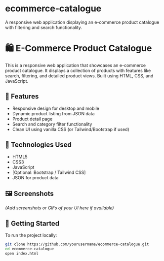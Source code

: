 # ecommerce-catalogue
A responsive web application displaying an e-commerce product catalogue with filtering and search functionality.
# 🛍️ E-Commerce Product Catalogue

This is a responsive web application that showcases an e-commerce product catalogue. It displays a collection of products with features like search, filtering, and detailed product views. Built using HTML, CSS, and JavaScript.

## 📌 Features

- Responsive design for desktop and mobile
- Dynamic product listing from JSON data
- Product detail page
- Search and category filter functionality
- Clean UI using vanilla CSS (or Tailwind/Bootstrap if used)

## 🧰 Technologies Used

- HTML5
- CSS3
- JavaScript
- [Optional: Bootstrap / Tailwind CSS]
- JSON for product data

## 🖼️ Screenshots

*(Add screenshots or GIFs of your UI here if available)*

## 🚀 Getting Started

To run the project locally:

```bash
git clone https://github.com/yourusername/ecommerce-catalogue.git
cd ecommerce-catalogue
open index.html
